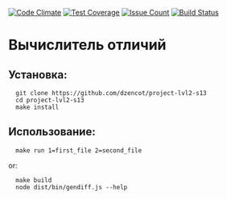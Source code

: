 [![Code
Climate](https://codeclimate.com/github/dzencot/project-lvl2-s13-1/badges/gpa.svg)](https://codeclimate.com/github/dzencot/project-lvl2-s13-1)
[![Test
Coverage](https://codeclimate.com/github/dzencot/project-lvl2-s13/badges/coverage.svg)](https://codeclimate.com/github/dzencot/project-lvl2-s13)
[![Issue
Count](https://codeclimate.com/github/dzencot/project-lvl2-s13/badges/issue_count.svg)](https://codeclimate.com/github/dzencot/project-lvl2-s13)
[![Build
Status](https://travis-ci.org/dzencot/project-lvl2-s13.svg)](https://travis-ci.org/dzencot/project-lvl2-s13)
# Вычислитель отличий

## Установка: ##
```
  git clone https://github.com/dzencot/project-lvl2-s13
  cd project-lvl2-s13
  make install
```

## Использование: ##
```
  make run 1=first_file 2=second_file
```
  or:
```
  make build
  node dist/bin/gendiff.js --help
```
